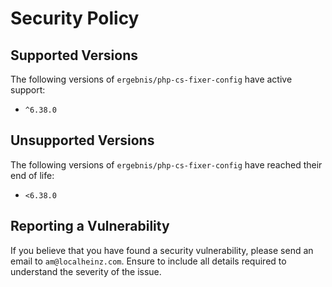 # Security Policy

## Supported Versions

The following versions of `ergebnis/php-cs-fixer-config` have active support:

- `^6.38.0`

## Unsupported Versions

The following versions of `ergebnis/php-cs-fixer-config` have reached their end of life:

- `<6.38.0`

## Reporting a Vulnerability

If you believe that you have found a security vulnerability, please send an email to `am@localheinz.com`. Ensure to include all details required to understand the severity of the issue.
